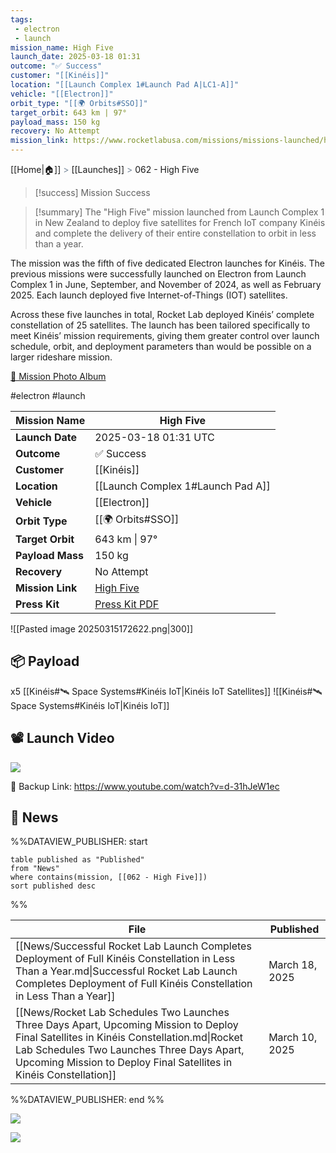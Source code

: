 ```yaml
---
tags:
 - electron
 - launch
mission_name: High Five
launch_date: 2025-03-18 01:31
outcome: "✅ Success"
customer: "[[Kinéis]]"
location: "[[Launch Complex 1#Launch Pad A|LC1-A]]"
vehicle: "[[Electron]]"
orbit_type: "[[🌍 Orbits#SSO]]"
target_orbit: 643 km | 97°
payload_mass: 150 kg
recovery: No Attempt
mission_link: https://www.rocketlabusa.com/missions/missions-launched/high-five
---
```

[[Home|🏠]]  <span style="color: LightSlateGray">></span>  <span class="no-hover">[[Launches]]</span>  <span style="color: LightSlateGray">></span>  062 - High Five

>[!success] Mission Success

>[!summary]
The "High Five" mission launched from Launch Complex 1 in New Zealand to deploy five satellites for French IoT company Kinéis and complete the delivery of their entire constellation to orbit in less than a year.
>
The mission was the fifth of five dedicated Electron launches for Kinéis. The previous missions were successfully launched on Electron from Launch Complex 1 in June, September, and November of 2024, as well as February 2025. Each launch deployed five Internet-of-Things (IOT) satellites.
>
Across these five launches in total, Rocket Lab deployed Kinéis’ complete constellation of 25 satellites. The launch has been tailored specifically to meet Kinéis’ mission requirements, giving them greater control over launch schedule, orbit, and deployment parameters than would be possible on a larger rideshare mission.
>
[📸 Mission Photo Album](https://www.flickr.com/photos/rocketlab/albums/72177720324480162) 


#electron #launch

| **Mission Name** | High Five                                                                                |
| ---------------- | ---------------------------------------------------------------------------------------- |
| **Launch Date**  | 2025-03-18 01:31 UTC                                                                     |
| **Outcome**      | ✅ Success                                                                                |
| **Customer**     | [[Kinéis]]                                                                               |
| **Location**     | [[Launch Complex 1#Launch Pad A]]                                                        |
| **Vehicle**      | [[Electron]]                                                                             |
| **Orbit Type**   | [[🌍 Orbits#SSO]]                                                                        |
| **Target Orbit** | 643 km &#124; 97°                                                                        |
| **Payload Mass** | 150 kg                                                                                   |
| **Recovery**     | No Attempt                                                                               |
| **Mission Link** | [High Five](https://www.rocketlabusa.com/missions/missions-launched/high-five)           |
| **Press Kit**    | [Press Kit PDF](https://rocketlabcorp.com/assets/Uploads/Kineis-High-Five-Press-Kit.pdf) |


![[Pasted image 20250315172622.png|300]]

## 📦 Payload

x5 [[Kinéis#🛰️ Space Systems#Kinéis IoT|Kinéis IoT Satellites]]  ![[Kinéis#🛰️ Space Systems#Kinéis IoT|Kinéis IoT]]

## 📽️ Launch Video

![](https://www.youtube.com/watch?v=d-31hJeW1ec)

🔗 Backup Link: https://www.youtube.com/watch?v=d-31hJeW1ec

## 📰 News

%%DATAVIEW_PUBLISHER: start
```
table published as "Published"
from "News"
where contains(mission, [[062 - High Five]])
sort published desc
```
%%

| File                                                                                                                                                                                                                                                         | Published      |
| ------------------------------------------------------------------------------------------------------------------------------------------------------------------------------------------------------------------------------------------------------------ | -------------- |
| [[News/Successful Rocket Lab Launch Completes Deployment of Full Kinéis Constellation in Less Than a Year.md\|Successful Rocket Lab Launch Completes Deployment of Full Kinéis Constellation in Less Than a Year]]                                           | March 18, 2025 |
| [[News/Rocket Lab Schedules Two Launches Three Days Apart, Upcoming Mission to Deploy Final Satellites in Kinéis Constellation.md\|Rocket Lab Schedules Two Launches Three Days Apart, Upcoming Mission to Deploy Final Satellites in Kinéis Constellation]] | March 10, 2025 |

%%DATAVIEW_PUBLISHER: end %%

![](https://x.com/RocketLab/status/1901808845485457494)

![](https://x.com/RocketLab/status/1901713067467272463)

